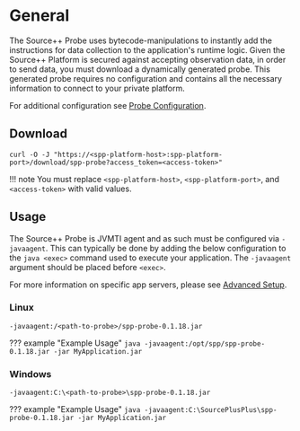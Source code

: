 # General

The Source++ Probe uses bytecode-manipulations to instantly add the instructions for data
collection to the application's runtime logic. Given the Source++ Platform is secured against accepting observation
data, in order to send data, you must download a dynamically generated probe. This generated probe requires no
configuration and contains all the necessary information to connect to your private platform.

For additional configuration see [Probe Configuration](configuration.md).

## Download

```shell
curl -O -J "https://<spp-platform-host>:spp-platform-port>/download/spp-probe?access_token=<access-token>"
```

!!! note
    You must replace `<spp-platform-host>`, `<spp-platform-port>`, and `<access-token>` with valid values.

## Usage

The Source++ Probe is JVMTI agent and as such must be configured via `-javaagent`. This can typically be done by adding
the below configuration to the `java <exec>` command used to execute your application. The `-javaagent` argument should
be placed before `<exec>`.

For more information on specific app servers, please see [Advanced Setup](../../../advanced/setup/overview.md).

### Linux

```
-javaagent:/<path-to-probe>/spp-probe-0.1.18.jar
```

??? example "Example Usage"
    ```
    java -javaagent:/opt/spp/spp-probe-0.1.18.jar -jar MyApplication.jar
    ```

### Windows

```
-javaagent:C:\<path-to-probe>\spp-probe-0.1.18.jar
```

??? example "Example Usage"
    ```
    java -javaagent:C:\SourcePlusPlus\spp-probe-0.1.18.jar -jar MyApplication.jar
    ```
